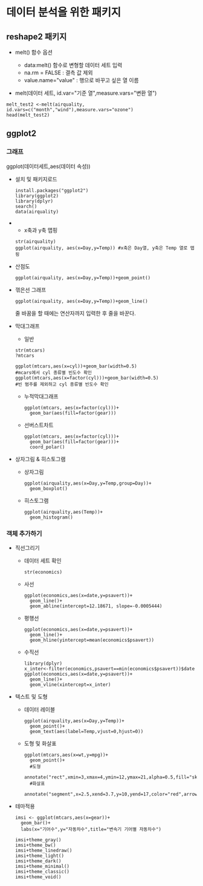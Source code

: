 # 데이터 분석을 위한 패키지



## reshape2 패키지

- melt() 함수 옵션
  - data:melt() 함수로 변형할 데이터 세트 입력
  - na.rm = FALSE : 결측 값 제외
  - value.name="value" : 행으로 바꾸고 싶은 열 이름

- melt(데이터 세트, id.var="기준 열",measure.vars="변환 열")

```
melt_test2 <-melt(airquality, id.vars=c("month","wind"),measure.vars="ozone")
head(melt_test2)
```

 

## ggplot2

### 그래프

ggplot(데이터세트,aes(데이터 속성))

- 설치 및 패키지로드

  ```
  install.packages("ggplot2")
  library(ggplot2)
  library(dplyr)
  search()
  data(airquality)
  ```

- - x축과 y축 맵핑

  ```
  str(airquality)
  ggplot(airquality, aes(x=Day,y=Temp)) #x축은 Day열, y축은 Temp 열로 맵핑
  ```

- 산점도

  ```
  ggplot(airquality, aes(x=Day,y=Temp))+geom_point()
  ```

- 꺾은선 그래프

  ```
  ggplot(airquality, aes(x=Day,y=Temp))+geom_line()
  ```

  줄 바꿈을 할 때에는 연산자까지 입력한 후 줄을 바꾼다. 

- 막대그래프

  - 일반

  ```
  str(mtcars)
  ?mtcars  
  
  ggplot(mtcars,aes(x=cyl))+geom_bar(width=0.5)
  #mcars에서 cyl 종류별 빈도수 확인
  ggplot(mtcars,aes(x=factor(cyl)))+geom_bar(width=0.5)
  #빈 범주를 제외하고 cyl 종류별 빈도수 확인
  ```

  - 누적막대그래프

    ```
    ggplot(mtcars, aes(x=factor(cyl)))+
      geom_bar(aes(fill=factor(gear)))
    ```

  - 선버스트차트

    ```
    ggplot(mtcars, aes(x=factor(cyl)))+
      geom_bar(aes(fill=factor(gear)))+
      coord_polar()
    ```

- 상자그림 & 히스토그램

  - 상자그림

    ```
    ggplot(airquality,aes(x=Day,y=Temp,group=Day))+
      geom_boxplot()
    ```

  - 히스토그램

    ```
    ggplot(airquality,aes(Temp))+
      geom_histogram()
    ```



### 객체 추가하기

- 직선그리기

  - 데이터 세트 확인

    ```
    str(economics)
    ```

  - 사선

    ```
    ggplot(economics,aes(x=date,y=psavert))+
      geom_line()+
      geom_abline(intercept=12.18671, slope=-0.0005444)
    ```

  - 평행선

    ```
    ggplot(economics,aes(x=date,y=psavert))+
      geom_line()+
      geom_hline(yintercept=mean(economics$psavert))
    ```

  - 수직선

    ```
    library(dplyr)
    x_inter<-filter(economics,psavert==min(economics$psavert))$date
    ggplot(economics,aes(x=date,y=psavert))+
      geom_line()+
      geom_vline(xintercept=x_inter)
    ```

- 텍스트 및 도형

  - 데이터 레이블

    ```
    ggplot(airquality,aes(x=Day,y=Temp))+
      geom_point()+
      geom_text(aes(label=Temp,vjust=0,hjust=0))
    ```

  - 도형 및 화살표

    ```
    ggplot(mtcars,aes(x=wt,y=mpg))+
      geom_point()+
      #도형
      annotate("rect",xmin=3,xmax=4,ymin=12,ymax=21,alpha=0.5,fill="skyblue")+
      #화살표
      annotate("segment",x=2.5,xend=3.7,y=10,yend=17,color="red",arrow=arrow())
    ```

- 테마적용

  ```
  imsi <- ggplot(mtcars,aes(x=gear))+
    geom_bar()+
    labs(x="기어수",y="자동차수",title="변속기 기어별 자동차수")
    
  imsi+theme_gray()
  imsi+theme_bw()
  imsi+theme_linedraw()
  imsi+theme_light()
  imsi+theme_dark()
  imsi+theme_minimal()
  imsi+theme_classic()
  imsi+theme_void()
  ```

  